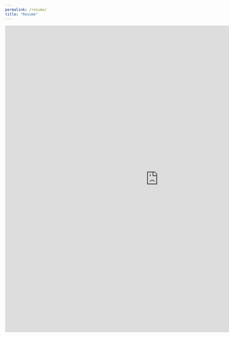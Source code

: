 ```yaml
---
permalink: /resume/
title: "Resume"
---
```

<embed src="https://andya17.github.io/_pages/pdfs/resume_november24.pdf#toolbar=0&navpanes=0&scrollbar=0" type="application/pdf" width="1000" height="1000" />

